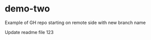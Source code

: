 # demo-two
Example of GH repo starting on remote side with new branch name 

Update readme file 
123 

